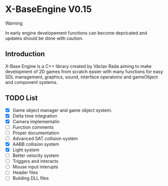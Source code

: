 # X-BaseEngine V0.15

> [!Warning]
> In early engine developement functions can become depricated and updates should be done with caution.

## Introduction
X-Base Engine is a C++ library created by Václav Rada aiming to make development of 2D games from scratch easier with many functions for easy SDL management, graphics, sound, interface operatoins and gameObject and component systems.


## TODO List
- [x] Game object manager and game object system.
- [x] Delta time integration
- [x] Camera implementatin
- [ ] Function comments
- [ ] Proper documentation
- [ ] Advanced SAT collision system
- [x] AABB collision system
- [x] Light system
- [ ] Better velocity system
- [ ] Triggers and interacts
- [ ] Mouse input interupts 
- [ ] Header files
- [ ] Building DLL files
